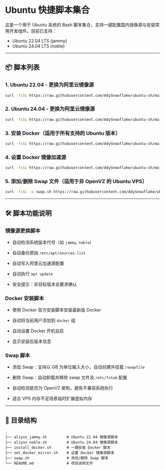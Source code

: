 # Ubuntu 快捷脚本集合

这是一个用于 Ubuntu 系统的 Bash 脚本集合，支持一键配置国内镜像源与安装常用开发组件。目前已支持：

- Ubuntu 22.04 LTS (jammy)
- Ubuntu 24.04 LTS (noble)

---

## 📦 脚本列表

### 1. Ubuntu 22.04 - 更换为阿里云镜像源

```bash
curl -fsSL https://raw.githubusercontent.com/AdySnowflake/ubuntu-sh/main/aliyun_jammy.sh | sudo bash
````

### 2. Ubuntu 24.04 - 更换为阿里云镜像源

```bash
curl -fsSL https://raw.githubusercontent.com/AdySnowflake/ubuntu-sh/main/aliyun_noble.sh | sudo bash
```

### 3. 安装 Docker（适用于所有支持的 Ubuntu 版本）

```bash
curl -fsSL https://raw.githubusercontent.com/AdySnowflake/ubuntu-sh/main/install_docker.sh | sudo bash
```

### 4. 设置 Docker 镜像加速源

```bash
curl -fsSL https://raw.githubusercontent.com/AdySnowflake/ubuntu-sh/main/set_docker_mirror.sh | sudo bash
```

### 5. 添加/删除 Swap 文件（适用于非 OpenVZ 的 Ubuntu VPS）

```bash
curl -fsSL -o swap.sh https://raw.githubusercontent.com/AdySnowflake/ubuntu-sh/main/swap.sh && chmod +x swap.sh && sudo ./swap.sh
```

---

## 🛠 脚本功能说明

### 镜像源更换脚本

- 自动检测系统版本代号（如 `jammy`, `noble`）
    
- 自动备份原始 `/etc/apt/sources.list`
    
- 自动写入阿里云加速源配置
    
- 自动执行 `apt update`
    
- 安全提示：非目标版本会要求确认
    

### Docker 安装脚本

- 使用 Docker 官方安装脚本安装最新版 Docker
    
- 自动将当前用户添加到 `docker` 组
    
- 自动设置 Docker 开机自启
    
- 显示安装后版本信息
    

### Swap 脚本

- 添加 Swap：支持以 GB 为单位输入大小，自动创建并挂载 `/swapfile`
    
- 删除 Swap：自动卸载并移除 swap 文件及 `/etc/fstab` 配置
    
- 自动检测是否为 OpenVZ 架构，避免不兼容系统执行
    
- 适合 VPS 内存不足场景临时扩展虚拟内存
    

---

## 📂 目录结构

```
.
├── aliyun_jammy.sh         # Ubuntu 22.04 镜像源脚本
├── aliyun_noble.sh         # Ubuntu 24.04 镜像源脚本
├── install_docker.sh       # 一键安装 Docker 脚本
├── set_docker_mirror.sh    # 设置 Docker 镜像源脚本
├── swap.sh                 # 添加/删除 Swap 脚本
└── README.md               # 项目说明文件
```
